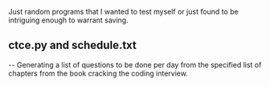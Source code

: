 Just random programs that I wanted to test myself or just found to be intriguing enough to warrant saving.

## ctce.py and schedule.txt
-- Generating a list of questions to be done per day from the specified list of chapters from the book cracking the coding interview.